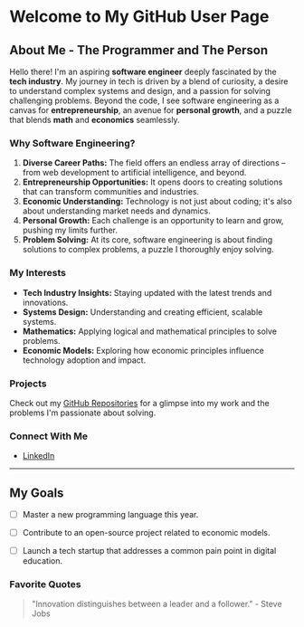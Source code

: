 # Welcome to My GitHub User Page

## About Me - The Programmer and The Person

Hello there! I'm an aspiring **software engineer** deeply fascinated by the **tech industry**. My journey in tech is driven by a blend of curiosity, a desire to understand complex systems and design, and a passion for solving challenging problems. Beyond the code, I see software engineering as a canvas for **entrepreneurship**, an avenue for **personal growth**, and a puzzle that blends **math** and **economics** seamlessly.

### Why Software Engineering?

1. **Diverse Career Paths:** The field offers an endless array of directions – from web development to artificial intelligence, and beyond.
2. **Entrepreneurship Opportunities:** It opens doors to creating solutions that can transform communities and industries.
3. **Economic Understanding:** Technology is not just about coding; it's also about understanding market needs and dynamics.
4. **Personal Growth:** Each challenge is an opportunity to learn and grow, pushing my limits further.
5. **Problem Solving:** At its core, software engineering is about finding solutions to complex problems, a puzzle I thoroughly enjoy solving.

### My Interests

- **Tech Industry Insights:** Staying updated with the latest trends and innovations.
- **Systems Design:** Understanding and creating efficient, scalable systems.
- **Mathematics:** Applying logical and mathematical principles to solve problems.
- **Economic Models:** Exploring how economic principles influence technology adoption and impact.

### Projects

Check out my [GitHub Repositories](https://github.com/yourusername) for a glimpse into my work and the problems I'm passionate about solving.

### Connect With Me

- [LinkedIn](https://linkedin.com/in/brandonluu42)


---

## My Goals

- [ ] Master a new programming language this year.
- [ ] Contribute to an open-source project related to economic models.
- [ ] Launch a tech startup that addresses a common pain point in digital education.


### Favorite Quotes

> "Innovation distinguishes between a leader and a follower." - Steve Jobs
